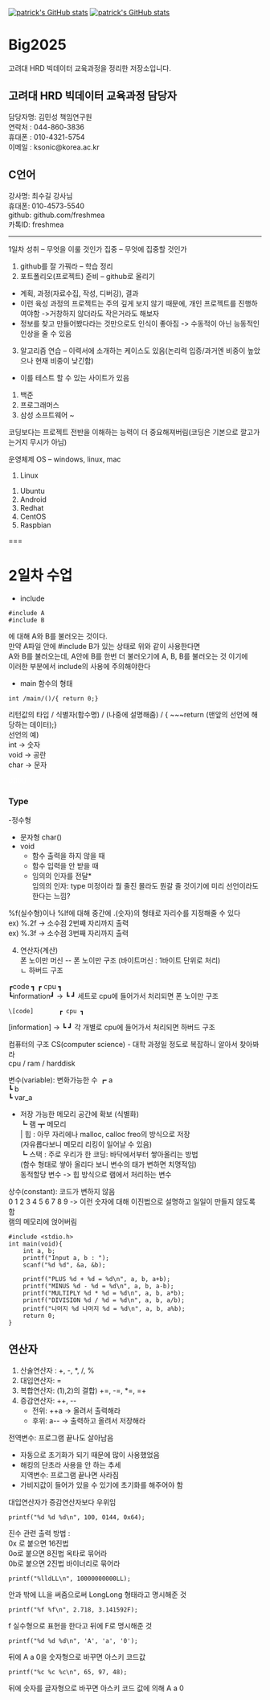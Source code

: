 [![patrick's GitHub stats](https://github-readme-stats.vercel.app/api?username=aa)](https://github.com/aa/github-readme-stats)
[![patrick's GitHub stats](https://github-readme-stats.vercel.app/api?username=patrick005)](https://github.com/patrick005/github-readme-stats)


# Big2025
고려대 HRD 빅데이터 교육과정을 정리한 저장소입니다.

## 고려대 HRD 빅데이터 교육과정 담당자
담당자명: 김민성 책임연구원  
연락처 : 044-860-3836  
휴대폰 : 010-4321-5754  
이메일 : ksonic@<as>korea.ac.kr</as>  

## C언어
강사명: 최수길 강사님  
휴대폰: 010-4573-5540  
github: github.com/freshmea  
카톡ID: freshmea  

---

1일차
성취 – 무엇을 이룰 것인가
집중 – 무엇에 집중할 것인가

1. github를 잘 가꿔라 – 학습 정리
2. 포트폴리오(프로젝트) 준비 – github로 올리기
- 계획, 과정(자료수집, 작성, 디버깅), 결과
- 이런 육성 과정의 프로젝트는 주의 깊게 보지 않기 때문에, 개인 프로젝트를 진행하여야함
 ->거창하지 않더라도 작은거라도 해보자
- 정보를 찾고 만들어봤다라는 것만으로도 인식이 좋아짐
 -> 수동적이 아닌 능동적인 인상을 줄 수 있음
3. 알고리즘 연습
– 이력서에 소개하는 케이스도 있음(논리력 입증/과거엔 비중이 높았으나 현재 비중이 낮긴함)
- 이를 테스트 할 수 있는 사이트가 있음
1) 백준
2) 프로그래머스
3) 삼성 소프트웨어 ~ 

코딩보다는 프로젝트 전반을 이해하는 능력이 더 중요해져버림(코딩은 기본으로 깔고가는거지 무시가 아님)

운영체제 OS – windows, linux, mac
1. Linux
 1) Ubuntu
 2) Android
 3) Redhat
 4) CentOS
 5) Raspbian
 
 ===
# 2일차 수업

- include
```
#include A  
#include B
```
에 대해 A와 B를 불러오는 것이다.  
만약 A파일 안에 #include B가 있는 상태로 위와 같이 사용한다면  
A와 B를 불러오는데, A안에 B를 한번 더 불러오기에 A, B, B를 불러오는 것 이기에  
이러한 부분에서 include의 사용에 주의해야한다  

- main 함수의 형태
```
int /main/()/{ return 0;}
```
리턴값의 타입 / 식별자(함수명) / (나중에 설명해줌) / { ~~~return (맨앞의 선언에 해당하는 데이터);}  
선언의 예)  
int -> 숫자  
void -> 공란  
char -> 문자  
<p style="color:#FFFFFF;">0000</p>

### Type  
-정수형  
 * 문자형 char()  
 * void
   + 함수 출력을 하지 않을 때  
   + 함수 입력을 안 받을 때  
   + 임의의 인자를 전달*  
임의의 인자: type 미정이라 뭘 줄진 몰라도 뭔갈 줄 것이기에 미리 선언이라도 한다는 느낌?  


%f(실수형)이나 %lf에 대해 중간에 .(숫자)의 형태로 자리수를 지정해줄 수 있다  
ex) %.2f -> 소수점 2번째 자리까지 출력  
ex) %.3f -> 소수점 3번째 자리까지 출력  
  


4. 연산자(계산)  
폰 노이만 머신  -- 폰 노이만 구조 (바이트머신 : 1바이트 단위로 처리)  
		ㄴ 하버드 구조  
  
┏code	    ┓	    ┏ cpu ┓  
┗information┛  ->   ┗     ┛     세트로 cpu에 들어가서 처리되면 폰 노이만 구조  
  
	\[code]       ┏ cpu ┓  
 [information]  ->   ┗     ┛  	각 개별로 cpu에 들어가서 처리되면 하버드 구조  

컴퓨터의 구조 CS(computer science) - 대학 과정일 정도로 복잡하니 알아서 찾아봐라  
cpu / ram  / harddisk  
  
변수(variable): 변화가능한 수 ┏ a  
			    ┗ b  
			    ┗ var_a  
- 저장 가능한 메모리 공간에 확보 (식별화)  
		┗ 램 ┳ 메모리   
		       | 힙 : 아무 자리에나 malloc, calloc freo의 방식으로 저장  
			(자유롭다보니 메모리 리킹이 일어날 수 있음)  
		      ┗ 스택 : 주로 우리가 한 코딩: 바닥에서부터 쌓아올리는 방법  
		(함수 형태로 쌓아 올리다 보니 변수의 태가 변하면 치명적임)  
동적할당 변수 -> 힙 방식으로 램에서 처리하는 변수  

상수(constant): 코드가 변하지 않음  
0 1 2 3 4 5 6 7 8 9  -> 이런 숫자에 대해 이진법으로 설명하고 일일이 만들지 않도록함  
램의 메모리에 얹어버림  
```
#include <stdio.h>
int main(void){
    int a, b;
    printf("Input a, b : ");
    scanf("%d %d", &a, &b);

    printf("PLUS %d + %d = %d\n", a, b, a+b);
    printf("MINUS %d - %d = %d\n", a, b, a-b);
    printf("MULTIPLY %d * %d = %d\n", a, b, a*b);
    printf("DIVISION %d / %d = %d\n", a, b, a/b);
    printf("나머지 %d 나머지 %d = %d\n", a, b, a%b);
    return 0;
}
```

## 연산자
1) 산술연산자 : +, -, *, /, %  
2) 대입연산자: =  
3) 복합연산자: (1),2)의 결합) +=, -=, *=, =+  
4) 증감연산자: ++, --  
	- 전위: ++a -> 올려서 출력해라 
	- 후위: a-- -> 출력하고 올려서 저장해라  

전역변수: 프로그램 끝나도 살아남음  
- 자동으로 초기화가 되기 때문에 많이 사용했었음  
- 해킹의 단초라 사용을 안 하는 추세  
지역변수: 프로그램 끝나면 사라짐  
- 가비지값이 들어가 있을 수 있기에 초기화를 해주어야 함  

대입연산자가 증감연산자보다 우위임  

```
printf("%d %d %d\n", 100, 0144, 0x64);
```
진수 관련 출력 방법 :  
0x 로 붙으면 16진법  
0o로 붙으면 8진법 옥타로 묶어라  
0b로 붙으면 2진법 바이너리로 묶어라  

```
printf("%lldLL\n", 10000000000LL);
```
안과 밖에 LL을 써줌으로써 LongLong 형태라고 명시해준 것  

```
printf("%f %f\n", 2.718, 3.141592F);
```
f 실수형으로 표현을 한다고 뒤에 F로 명시해준 것  

```
printf("%d %d %d\n", 'A', 'a', '0');
```
뒤에 A a 0을 숫자형으로 바꾸면 아스키 코드값  

```
printf("%c %c %c\n", 65, 97, 48);
```
뒤에 숫자를 글자형으로 바꾸면 아스키 코드 값에 의해 A a 0  


